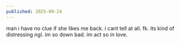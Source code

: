 ```yaml
---
published: 2025-09-24
---
```


man i have no clue if she likes me back. i cant tell at all. fk. its kind of distressing ngl. im so down bad. im act so in love.